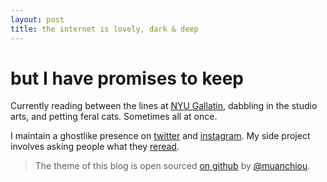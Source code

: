 ```yaml
---
layout: post
title: the internet is lovely, dark & deep
---
```


# but I have promises to keep #

Currently reading between the lines at [NYU Gallatin](https://gallatin.nyu.edu), dabbling in the studio arts, and petting feral cats. Sometimes all at once. 

I maintain a ghostlike presence on [twitter](https://twitter.com/linesforthefort) and [instagram](https://instagram.com/linesforthefort). My side project involves asking people what they [reread](http://rereadthis.com).


>The theme of this blog is open sourced [on github](https://github.com/muan/muan.github.com) by [@muanchiou](https://twitter.com/muanchiou).
